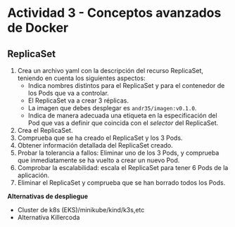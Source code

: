 # Actividad 3 - Conceptos avanzados de Docker 

## ReplicaSet

1. Crea un archivo yaml con la descripción del recurso ReplicaSet, teniendo en cuenta los siguientes aspectos:
    * Indica nombres distintos para el ReplicaSet y para el contenedor de los Pods que va a controlar.
    * El ReplicaSet va a crear 3 réplicas.
    * La imagen que debes desplegar es `andr35/imagen:v0.1.0`.
    * Indica de manera adecuada una etiqueta en la especificación del Pod que vas a definir que coincida con el *selector* del ReplicaSet.
2. Crea el ReplicaSet.
3. Comprueba que se ha creado el ReplicaSet y los 3 Pods.
4. Obtener información detallada del ReplicaSet creado.
5. Probar la tolerancia a fallos: Eliminar uno de los 3 Pods, y comprueba que inmediatamente se ha vuelto a crear un nuevo Pod.
6. Comprobar la escalabilidad: escala el ReplicaSet para tener 6 Pods de la aplicación.
7. Eliminar el ReplicaSet y comprueba que se han borrado todos los Pods.


**Alternativas de despliegue**
- Cluster de k8s (EKS)/minikube/kind/k3s,etc
- Alternativa Killercoda


